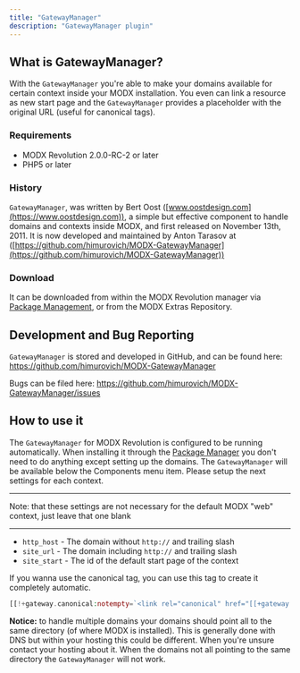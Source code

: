 ```yaml
---
title: "GatewayManager"
description: "GatewayManager plugin"
---
```


## What is GatewayManager?

With the `GatewayManager` you're able to make your domains available for certain context inside your MODX installation. You even can link a resource as new start page and the `GatewayManager` provides a placeholder with the original URL (useful for canonical tags).

### Requirements

- MODX Revolution 2.0.0-RC-2 or later
- PHP5 or later

### History

`GatewayManager`, was written by Bert Oost ([www.oostdesign.com](https://www.oostdesign.com)), a simple but effective component to handle domains and contexts inside MODX, and first released on November 13th, 2011.
It is now developed and maintained by Anton Tarasov at ([https://github.com/himurovich/MODX-GatewayManager](https://github.com/himurovich/MODX-GatewayManager))

### Download

It can be downloaded from within the MODX Revolution manager via [Package Management](building-sites/extras "Package Management"), or from the MODX Extras Repository.

## Development and Bug Reporting

`GatewayManager` is stored and developed in GitHub, and can be found here: <https://github.com/himurovich/MODX-GatewayManager>

Bugs can be filed here: <https://github.com/himurovich/MODX-GatewayManager/issues>

## How to use it

The `GatewayManager` for MODX Revolution is configured to be running automatically. When installing it through the [Package Manager](building-sites/extras) you don't need to do anything except setting up the domains. The `GatewayManager` will be available below the Components menu item. Please setup the next settings for each context.

---

Note: that these settings are not necessary for the default MODX "web" context, just leave that one blank

---

- `http_host` - The domain without `http://` and trailing slash
- `site_url` - The domain including `http://` and trailing slash
- `site_start` - The id of the default start page of the context

If you wanna use the canonical tag, you can use this tag to create it completely automatic.

``` php
[[!+gateway.canonical:notempty=`<link rel="canonical" href="[[+gateway.canonical]]" />`]]
```

**Notice:** to handle multiple domains your domains should point all to the same directory (of where MODX is installed). This is generally done with DNS but within your hosting this could be different. When you're unsure contact your hosting about it. When the domains not all pointing to the same directory the `GatewayManager` will not work.
